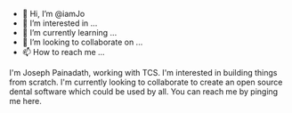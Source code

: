 - 👋 Hi, I’m @iamJo
- 👀 I’m interested in ...
- 🌱 I’m currently learning ...
- 💞️ I’m looking to collaborate on ...
- 📫 How to reach me ...

<!---
iamJo/iamJo is a ✨ special ✨ repository because its `README.md` (this file) appears on your GitHub profile.
You can click the Preview link to take a look at your changes.
--->
I'm Joseph Painadath, working with TCS.
I'm interested in building things from scratch.
I'm currently looking to collaborate to create an open source dental software which could be used by all.
You can reach me by pinging me here.

